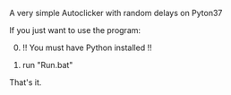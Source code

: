 A very simple Autoclicker with random delays on Pyton37

If you just want to use the program:

0) !! You must have Python installed !!

1) run "Run.bat"

That's it.
